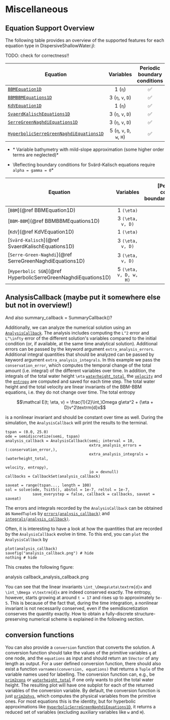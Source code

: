 # Miscellaneous

## Equation Support Overview

The following table provides an overview of the supported features for each equation type in DispersiveShallowWater.jl:

TODO: check for correctness!!

| Equation | Variables | Periodic boundary conditions | Reflecting boundary conditions | Flat Bathymetry | Mild-slope Bathymetry* | Variable Bathymetry | Relaxation | Source Terms |
|----------|:---------:|:-----------:|:-------------:|:---------------:|:---------------------:|:-------------------:|:----------:|:------------:|
| [`BBMEquation1D`](@ref) | 1 (`η`) | ✅ | ❌ | ✅ | ❌ | ❌ | ✅ | ✅ |
| [`BBMBBMEquations1D`](@ref) | 3 (`η`, `v`, `D`) | ✅ | ✅ | ✅ | ❌ | ✅ | ✅ | ✅ |
| [`KdVEquation1D`](@ref) | 1 (`η`) | ✅ | ❌ | ✅ | ❌ | ❌ | ✅ | ✅ |
| [`SvaerdKalischEquations1D`](@ref) | 3 (`η`, `v`, `D`) | ✅ | ✅**| ❌ | ❌ | ✅ | ✅ | ✅ |
| [`SerreGreenNaghdiEquations1D`](@ref) | 3 (`η`, `v`, `D`) | ✅ | ✅ | ✅ | ✅ | ✅ | ✅ | ✅ |
| [`HyperbolicSerreGreenNaghdiEquations1D`](@ref) | 5 (`η`, `v`, `D`, `w`, `H`) | ✅ | ✅ | ✅ | ✅ | ❌ | ✅ | ✅ |

* \* Variable bathymetry with mild-slope approximation (some higher order terms are neglected)*

* \Reflecting boundary conditions for Svärd-Kalisch equations require `alpha = gamma = 0`*


| Equation | Variables | [Periodic boundary conditions](@ref boundary_condition_periodic) | [Reflecting boundary conditions](@ref boundary_condition_reflecting) | [Flat Bathymetry](@ref bathymetry_flat) | [Mild-slope Bathymetry](@ref bathymetry_mild_slope) | [Variable Bathymetry](@ref bathymetry_variable) | Relaxation | Source Terms |
|----------|:---------:|:-----------:|:-------------:|:----:|:-----------:|:--------:|:----------:|:-------:|
| [`BBM`](@ref BBMEquation1D) | 1 ``(\eta)`` | ✅ | ❌ | ✅ | ❌ | ❌ | ✅ | ✅ |
| [`BBM-BBM`](@ref BBMBBMEquations1D) | 3 ``(\eta, v, D)`` | ✅ | ✅ | ✅ | ❌ | ✅ | ✅ | ✅ |
| [`KdV`](@ref KdVEquation1D) | 1 ``(\eta)`` | ✅ | ❌ | ✅ | ❌ | ❌ | ✅ | ✅ |
| [`Svärd-Kalisch`](@ref SvaerdKalischEquations1D) | 3 ``(\eta, v, D)`` | ✅ | ✅** | ❌ | ❌ | ✅ | ✅ | ✅ |
| [`Serre-Green-Naghdi`](@ref SerreGreenNaghdiEquations1D) | 3 ``(\eta, v, D)`` | ✅ | ✅ | ✅ | ✅ | ✅ | ✅ | ✅ |
| [`Hyperbolic SGN`](@ref HyperbolicSerreGreenNaghdiEquations1D) | 5 ``(\eta, v, D, w, H)`` | ✅ | ✅ | ✅ | ✅ | ❌ | ✅ | ✅ |


## AnalysisCallback (maybe put it somewhere else but not in overview!)
And also summary_callback = SummaryCallback()?

Additionally, we can analyze the numerical solution using an [`AnalysisCallback`](@ref).
The analysis includes computing the ``L^2`` error and ``L^\infty`` error of the different solution's variables compared to the initial condition (or, if available,
at the same time analytical solution). Additional errors can be passed by the keyword argument `extra_analysis_errors`. Additional integral quantities that should
be analyzed can be passed by keyword argument `extra_analysis_integrals`. In this example we pass the `conservation_error`, which computes the temporal change of
the total amount (i.e. integral) of the different variables over time. In addition, the integrals of the total water height ``\eta`` [`waterheight_total`](@ref),
the [`velocity`](@ref) and the [`entropy`](@ref) are computed and saved for each time step. The total water height and the total velocity are linear invariants of
the BBM-BBM equations, i.e. they do not change over time. The total entropy

```math
\mathcal E(t; \eta, v) = \frac{1}{2}\int_\Omega g\eta^2 + (\eta + D)v^2\textrm{d}x
```

is a nonlinear invariant and should be constant over time as well. During the simulation, the `AnalysisCallback` will print the results to the terminal.


```
tspan = (0.0, 25.0)
ode = semidiscretize(semi, tspan)
analysis_callback = AnalysisCallback(semi; interval = 10,
                                     extra_analysis_errors = (:conservation_error,),
                                     extra_analysis_integrals = (waterheight_total,
                                                                 velocity, entropy),
                                     io = devnull)
callbacks = CallbackSet(analysis_callback)

saveat = range(tspan..., length = 100)
sol = solve(ode, Tsit5(), abstol = 1e-7, reltol = 1e-7,
            save_everystep = false, callback = callbacks, saveat = saveat)
```


The errors and
integrals recorded by the `AnalysisCallback` can be obtained as `NamedTuple`s by [`errors(analysis_callback)`](@ref) and [`integrals(analysis_callback)`](@ref).

Often, it is interesting to have a look at how the quantities that are recorded by the `AnalysisCallback` evolve in time. To this end, you can `plot` the `AnalysisCallback` by

```
plot(analysis_callback)
savefig("analysis_callback.png") # hide
nothing # hide
```

This creates the following figure:

analysis callback_analysis_callback.png

You can see that the linear invariants ``\int_\Omega\eta\textrm{d}x`` and ``\int_\Omega v\textrm{d}x`` are indeed conserved exactly. The entropy, however, starts
growing at around ``t = 17``  and rises up to approximately `5e-5`. This is because of the fact that, during the time integration, a nonlinear invariant is not
necessarily conserved, even if the semidiscretization conserves the quantity exactly. How to obtain a fully-discrete structure-preserving numerical scheme is explained
in the following section.


## conversion functions

You can also provide a `conversion` function that converts the solution. A conversion function should take the values
of the primitive variables `q` at one node, and the `equations` as input and should return an `SVector` of any length as output. For a user defined conversion function,
there should also exist a function `varnames(conversion, equations)` that returns a `Tuple` of the variable names used for labelling. The conversion function can, e.g.,
be [`prim2cons`](@ref) or [`waterheight_total`](@ref) if one only wants to plot the total water height. The resulting plot will have one subplot for each of the returned
variables of the conversion variable. By default, the conversion function is just [`prim2phys`](@ref), which computes the physical variables
from the primitive ones. For most equations this is the identity, but for hyperbolic approximations like [`HyperbolicSerreGreenNaghdiEquations1D`](@ref), it returns a reduced set of variables (excluding auxiliary variables like `w` and `H`).
